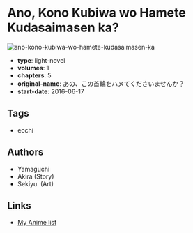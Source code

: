 # Ano, Kono Kubiwa wo Hamete Kudasaimasen ka?

![ano-kono-kubiwa-wo-hamete-kudasaimasen-ka](https://cdn.myanimelist.net/images/manga/2/179130.jpg)

-   **type**: light-novel
-   **volumes**: 1
-   **chapters**: 5
-   **original-name**: あの、この首輪をハメてくださいませんか？
-   **start-date**: 2016-06-17

## Tags

-   ecchi

## Authors

-   Yamaguchi
-   Akira (Story)
-   Sekiyu. (Art)

## Links

-   [My Anime list](https://myanimelist.net/manga/99331/Ano_Kono_Kubiwa_wo_Hamete_Kudasaimasen_ka)
